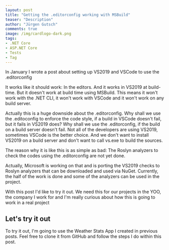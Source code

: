 ```yaml
---
layout: post
title: "Getting the .editorconfig working with MSBuild"
teaser: "Description"
author: "Jürgen Gutsch"
comments: true
image: /img/cardlogo-dark.png
tags: 
- .NET Core
- ASP.NET Core
- Tests
- Tag
---
```


In January I wrote a post about setting up VS2019 and VSCode to use the .editorconfig

It works like it should work: In the editors. And it works in VS2019 at build-time. But it doesn't work at build time using MSBuild. This means it won't work with the .NET CLI, it won't work with VSCode and it won't work on any build server.

Actually this is a huge downside about the .editorconfig. Why shall we use the .editoconfig to enforce the code style, if a build in VSCode doesn't fail, but it fails in VS2019 does? Why shall we use the .editorconfig, if the build on a build server doesn't fail. Not all of the developers are using VS2019, sometimes VSCode is the better choice. And we don't want to install VS2019 on a build server and don't want to call vs.exe to build the sources.

The reason why it is like this is as simple as bad: The Roslyn analyzers to check the codes using the .editorconfig are not yet done. 

Actually, Microsoft is working on that and is porting the VS2019 checks to Roslyn analyzers that can be downloaded and used via NuGet. Currently, the half of the work is done and some of the analyzers can be used in the project.

With this post I'd like to try it out. We need this for our projects in the YOO, the company I work for and I'm really curious about how this is going to work in a real project

## Let's try it out

To try it out, I'm going to use the Weather Stats App I created in previous posts. Feel free to clone it from GitHub and follow the steps I do within this post.

